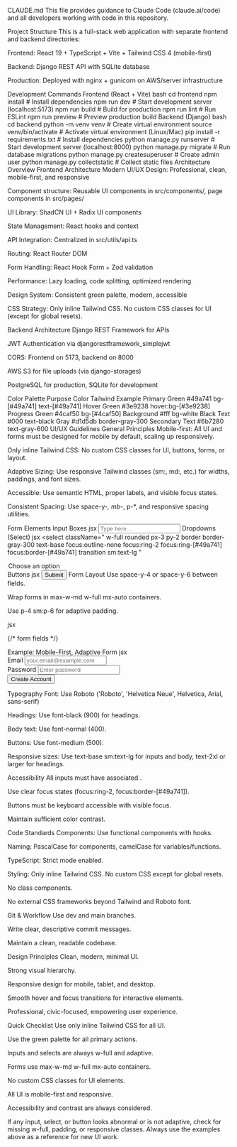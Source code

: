 CLAUDE.md
This file provides guidance to Claude Code (claude.ai/code) and all developers working with code in this repository.

Project Structure
This is a full-stack web application with separate frontend and backend directories:

Frontend: React 19 + TypeScript + Vite + Tailwind CSS 4 (mobile-first)

Backend: Django REST API with SQLite database

Production: Deployed with nginx + gunicorn on AWS/server infrastructure

Development Commands
Frontend (React + Vite)
bash
cd frontend
npm install           # Install dependencies
npm run dev           # Start development server (localhost:5173)
npm run build         # Build for production
npm run lint          # Run ESLint
npm run preview       # Preview production build
Backend (Django)
bash
cd backend
python -m venv venv                    # Create virtual environment
source venv/bin/activate               # Activate virtual environment (Linux/Mac)
pip install -r requirements.txt        # Install dependencies
python manage.py runserver             # Start development server (localhost:8000)
python manage.py migrate               # Run database migrations
python manage.py createsuperuser       # Create admin user
python manage.py collectstatic         # Collect static files
Architecture Overview
Frontend Architecture
Modern UI/UX Design: Professional, clean, mobile-first, and responsive

Component structure: Reusable UI components in src/components/, page components in src/pages/

UI Library: ShadCN UI + Radix UI components

State Management: React hooks and context

API Integration: Centralized in src/utils/api.ts

Routing: React Router DOM

Form Handling: React Hook Form + Zod validation

Performance: Lazy loading, code splitting, optimized rendering

Design System: Consistent green palette, modern, accessible

CSS Strategy: Only inline Tailwind CSS. No custom CSS classes for UI (except for global resets).

Backend Architecture
Django REST Framework for APIs

JWT Authentication via djangorestframework_simplejwt

CORS: Frontend on 5173, backend on 8000

AWS S3 for file uploads (via django-storages)

PostgreSQL for production, SQLite for development

Color Palette
Purpose	Color	Tailwind Example
Primary Green	#49a741	bg-[#49a741] text-[#49a741]
Hover Green	#3e9238	hover:bg-[#3e9238]
Progress Green	#4caf50	bg-[#4caf50]
Background	#fff	bg-white
Black Text	#000	text-black
Gray	#d1d5db	border-gray-300
Secondary Text	#6b7280	text-gray-600
UI/UX Guidelines
General Principles
Mobile-first: All UI and forms must be designed for mobile by default, scaling up responsively.

Only inline Tailwind CSS: No custom CSS classes for UI, buttons, forms, or layout.

Adaptive Sizing: Use responsive Tailwind classes (sm:, md:, etc.) for widths, paddings, and font sizes.

Accessible: Use semantic HTML, proper labels, and visible focus states.

Consistent Spacing: Use space-y-*, mb-*, p-*, and responsive spacing utilities.

Form Elements
Input Boxes
jsx
<input
  type="text"
  className="
    w-full
    rounded
    px-3 py-2
    border border-gray-300
    text-base
    focus:outline-none
    focus:ring-2 focus:ring-[#49a741] focus:border-[#49a741]
    transition
    placeholder:text-gray-400
    sm:text-lg
  "
  placeholder="Type here..."
/>
Dropdowns (Select)
jsx
<select
  className="
    w-full
    rounded
    px-3 py-2
    border border-gray-300
    text-base
    focus:outline-none
    focus:ring-2 focus:ring-[#49a741] focus:border-[#49a741]
    transition
    sm:text-lg
  "
>
  <option value="">Choose an option</option>
  <!-- More options -->
</select>
Buttons
jsx
<button
  className="
    w-full
    py-2
    rounded
    bg-[#49a741]
    text-white
    font-medium
    shadow
    hover:bg-[#3e9238]
    transition
  "
>
  Submit
</button>
Form Layout
Use space-y-4 or space-y-6 between fields.

Wrap forms in max-w-md w-full mx-auto containers.

Use p-4 sm:p-6 for adaptive padding.

jsx
<form className="space-y-4 max-w-md w-full mx-auto p-4 sm:p-6">
  {/* form fields */}
</form>
Example: Mobile-First, Adaptive Form
jsx
<div className="min-h-screen flex items-center justify-center bg-white p-4">
  <form className="bg-white border border-gray-300 p-4 rounded-lg shadow space-y-4 max-w-md w-full">
    <div>
      <label className="block text-sm font-medium mb-1 text-[#49a741]">Email</label>
      <input
        type="email"
        placeholder="your.email@example.com"
        className="
          w-full rounded px-3 py-2 border border-gray-300 text-base
          focus:outline-none focus:ring-2 focus:ring-[#49a741] focus:border-[#49a741]
          transition placeholder:text-gray-400 sm:text-lg
        "
      />
    </div>
    <div>
      <label className="block text-sm font-medium mb-1 text-[#49a741]">Password</label>
      <input
        type="password"
        placeholder="Enter password"
        className="
          w-full rounded px-3 py-2 border border-gray-300 text-base
          focus:outline-none focus:ring-2 focus:ring-[#49a741] focus:border-[#49a741]
          transition placeholder:text-gray-400 sm:text-lg
        "
      />
    </div>
    <button
      type="submit"
      className="w-full py-2 rounded bg-[#49a741] text-white font-medium shadow hover:bg-[#3e9238] transition"
    >
      Create Account
    </button>
  </form>
</div>
Typography
Font: Use Roboto ('Roboto', 'Helvetica Neue', Helvetica, Arial, sans-serif)

Headings: Use font-black (900) for headings.

Body text: Use font-normal (400).

Buttons: Use font-medium (500).

Responsive sizes: Use text-base sm:text-lg for inputs and body, text-2xl or larger for headings.

Accessibility
All inputs must have associated <label>.

Use clear focus states (focus:ring-2, focus:border-[#49a741]).

Buttons must be keyboard accessible with visible focus.

Maintain sufficient color contrast.

Code Standards
Components: Use functional components with hooks.

Naming: PascalCase for components, camelCase for variables/functions.

TypeScript: Strict mode enabled.

Styling: Only inline Tailwind CSS. No custom CSS except for global resets.

No class components.

No external CSS frameworks beyond Tailwind and Roboto font.

Git & Workflow
Use dev and main branches.

Write clear, descriptive commit messages.

Maintain a clean, readable codebase.

Design Principles
Clean, modern, minimal UI.

Strong visual hierarchy.

Responsive design for mobile, tablet, and desktop.

Smooth hover and focus transitions for interactive elements.

Professional, civic-focused, empowering user experience.

Quick Checklist
 Use only inline Tailwind CSS for all UI.

 Use the green palette for all primary actions.

 Inputs and selects are always w-full and adaptive.

 Forms use max-w-md w-full mx-auto containers.

 No custom CSS classes for UI elements.

 All UI is mobile-first and responsive.

 Accessibility and contrast are always considered.

If any input, select, or button looks abnormal or is not adaptive, check for missing w-full, padding, or responsive classes. Always use the examples above as a reference for new UI work.